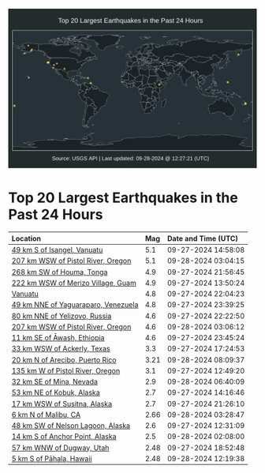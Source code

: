 ![Map](./map.png)

# Top 20 Largest Earthquakes in the Past 24 Hours

| Location | Mag | Date and Time (UTC) |
|:---|:---|:---|
| [49 km S of Isangel, Vanuatu](https://earthquake.usgs.gov/earthquakes/eventpage/us7000ngth) | 5.1 | 09-27-2024 14:58:08 |
| [207 km WSW of Pistol River, Oregon](https://earthquake.usgs.gov/earthquakes/eventpage/us7000ngxr) | 5.1 | 09-28-2024 03:04:15 |
| [268 km SW of Houma, Tonga](https://earthquake.usgs.gov/earthquakes/eventpage/us7000ngwn) | 4.9 | 09-27-2024 21:56:45 |
| [222 km WSW of Merizo Village, Guam](https://earthquake.usgs.gov/earthquakes/eventpage/us7000ngt9) | 4.9 | 09-27-2024 13:50:24 |
| [Vanuatu](https://earthquake.usgs.gov/earthquakes/eventpage/us7000ngwr) | 4.8 | 09-27-2024 22:04:23 |
| [49 km NNE of Yaguaraparo, Venezuela](https://earthquake.usgs.gov/earthquakes/eventpage/us7000ngx7) | 4.8 | 09-27-2024 23:39:25 |
| [80 km NNE of Yelizovo, Russia](https://earthquake.usgs.gov/earthquakes/eventpage/us7000ngwt) | 4.6 | 09-27-2024 22:22:50 |
| [207 km WSW of Pistol River, Oregon](https://earthquake.usgs.gov/earthquakes/eventpage/us7000ngxs) | 4.6 | 09-28-2024 03:06:12 |
| [11 km SE of Āwash, Ethiopia](https://earthquake.usgs.gov/earthquakes/eventpage/us7000ngx8) | 4.6 | 09-27-2024 23:45:24 |
| [33 km WSW of Ackerly, Texas](https://earthquake.usgs.gov/earthquakes/eventpage/tx2024taqv) | 3.3 | 09-27-2024 17:24:53 |
| [20 km N of Arecibo, Puerto Rico](https://earthquake.usgs.gov/earthquakes/eventpage/pr71461283) | 3.21 | 09-28-2024 08:09:37 |
| [135 km W of Pistol River, Oregon](https://earthquake.usgs.gov/earthquakes/eventpage/us7000ngt2) | 3.1 | 09-27-2024 12:49:20 |
| [32 km SE of Mina, Nevada](https://earthquake.usgs.gov/earthquakes/eventpage/nn00885301) | 2.9 | 09-28-2024 06:40:09 |
| [53 km NE of Kobuk, Alaska](https://earthquake.usgs.gov/earthquakes/eventpage/ak024cgf2ncq) | 2.7 | 09-27-2024 14:16:46 |
| [17 km WSW of Susitna, Alaska](https://earthquake.usgs.gov/earthquakes/eventpage/ak024cgjaqwp) | 2.7 | 09-27-2024 21:26:10 |
| [6 km N of Malibu, CA](https://earthquake.usgs.gov/earthquakes/eventpage/ci40747447) | 2.66 | 09-28-2024 03:28:47 |
| [48 km SW of Nelson Lagoon, Alaska](https://earthquake.usgs.gov/earthquakes/eventpage/us7000ngwp) | 2.6 | 09-27-2024 12:31:09 |
| [14 km S of Anchor Point, Alaska](https://earthquake.usgs.gov/earthquakes/eventpage/ak024chvezah) | 2.5 | 09-28-2024 02:08:00 |
| [57 km WNW of Dugway, Utah](https://earthquake.usgs.gov/earthquakes/eventpage/uu80083481) | 2.48 | 09-27-2024 18:52:48 |
| [5 km S of Pāhala, Hawaii](https://earthquake.usgs.gov/earthquakes/eventpage/hv74480747) | 2.48 | 09-28-2024 12:19:38 |
